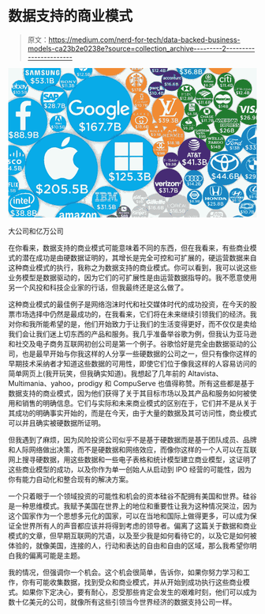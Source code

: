 # 数据支持的商业模式

> 原文：<https://medium.com/nerd-for-tech/data-backed-business-models-ca23b2e0238e?source=collection_archive---------2----------------------->

![](img/5c0eac70b8f3807792065bc55001a2de.png)

大公司和亿万公司

在你看来，数据支持的商业模式可能意味着不同的东西，但在我看来，有些商业模式的潜在成功是由硬数据证明的，其增长是完全可控和可扩展的，硬运营数据来自这种商业模式的执行，我称之为数据支持的商业模式。你可以看到，我可以说这些业务模型是数据驱动的，因为它们的可扩展性是由运营数据指导的。我不愿意使用另一个风投和科技企业家的行话，但我最终还是这么做了。

这种商业模式的最佳例子是网络泡沫时代和社交媒体时代的成功投资，在今天的股票市场选择中仍然是最成功的，在我看来，它们将在未来继续引领我们的经济。我对你和我所能希望的是，他们开始致力于让我们的生活变得更好，而不仅仅是卖给我们会让我们迷上切东西的产品和服务。我几乎准备举谷歌为例，但我认为亚马逊和社交及电子商务互联网初创公司是第一个例子。谷歌恰好是完全由数据驱动的公司，也是最早开始与你我这样的人分享一些硬数据的公司之一，但只有像你这样的早期技术采纳者才知道这些数据的可用性，即使它们位于像我这样的人容易访问的简单网页上(我开玩笑，但我确实知道)。我想起了几年前的 Altavista、Multimania、yahoo，prodigy 和 CompuServe 也值得称赞。所有这些都是基于数据支持的商业模式，因为他们获得了关于其目标市场以及其产品和服务如何被使用和销售的明确信息。它们与实际和未来商业模式的区别在于，它们并不是从关于其成功的明确事实开始的，而是在今天，由于大量的数据及其可访问性，商业模式可以并且确实被硬数据所证明。

但我遇到了麻烦，因为风险投资公司似乎不是基于硬数据而是基于团队成员、品牌和人际网络做出决策，而不是硬数据和网络效应，而像你这样的一个人可以在互联网上搜寻硬数据，用这些数据和一些电子表格和统计模型建立商业模型，这证明了这些商业模型的成功，以及你作为单一创始人从启动到 IPO 经营的可能性，因为你有能力自动化和整合现有的解决方案。

一个只着眼于一个领域投资的可能性和机会的资本硅谷不配拥有美国和世界。硅谷是一种思维模式。我赋予美国在世界上的地位和重要性让我为这种情况哭泣，因为这个国家作为一个思想多元化的国家，可以在当地和国际上做得更多，可以成为保证全世界所有人的声音都应该并将得到考虑的领导者。偏离了这篇关于数据和商业模式的文章，但早期互联网的咒语，以及至少我是如何看待它的，以及它是如何被体验的，就像美国，连接的人，行动和表达的自由和自由的区域，那么我希望你明白我的偏离可能是主题。

我的情况，但强调你一个机会。这个机会很简单，告诉你，如果你努力学习和工作，你有可能收集数据，找到受众和商业模式，并从开始到成功执行这些商业模式。如果你下定决心，要有耐心，忍受那些肯定会发生的艰难时刻，他们可以成为数十亿美元的公司，就像所有这些引领当今世界经济的数据支持公司一样。